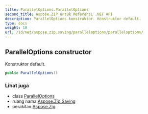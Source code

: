 ```yaml
---
title: ParallelOptions.ParallelOptions
second_title: Aspose.ZIP untuk Referensi .NET API
description: ParallelOptions konstruktor. Konstruktor default.
type: docs
weight: 10
url: /id/net/aspose.zip.saving/paralleloptions/paralleloptions/
---
```

## ParallelOptions constructor

Konstruktor default.

```csharp
public ParallelOptions()
```

### Lihat juga

* class [ParallelOptions](../)
* ruang nama [Aspose.Zip.Saving](../../paralleloptions/)
* perakitan [Aspose.Zip](../../../)


